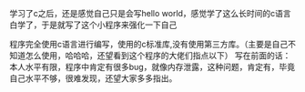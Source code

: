 学习了c之后，还是感觉自己只是会写hello world，感觉学了这么长时间的c语言白学了，于是就写了这个小程序来强化一下自己


程序完全使用c语言进行编写，使用的c标准库,没有使用第三方库。（主要是自己不知道怎么使用，哈哈哈，还望看到这个程序的大佬们指点以下）
写在前面的话：
	本人水平有限，程序中肯定有很多bug，就像内存泄露，这种问题，肯定有，毕竟自己水平不够，很难发现，还望大家多多指出。
